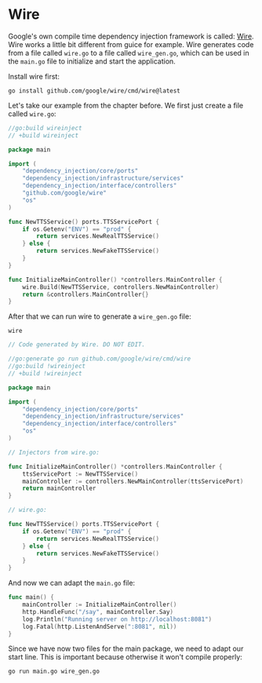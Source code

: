 # Wire

Google's own compile time dependency injection framework is called: [Wire](https://github.com/google/wire).
Wire works a little bit different from guice for example.
Wire generates code from a file called `wire.go` to a file called `wire_gen.go`, which can be used in the `main.go` file to initialize and start the application.

Install wire first: 

```shell
go install github.com/google/wire/cmd/wire@latest
```

Let's take our example from the chapter before.
We first just create a file called `wire.go`:

```go linenums="1" title="wire.go"
//go:build wireinject
// +build wireinject

package main

import (
	"dependency_injection/core/ports"
	"dependency_injection/infrastructure/services"
	"dependency_injection/interface/controllers"
	"github.com/google/wire"
	"os"
)

func NewTTSService() ports.TTSServicePort {
	if os.Getenv("ENV") == "prod" {
		return services.NewRealTTSService()
	} else {
		return services.NewFakeTTSService()
	}
}

func InitializeMainController() *controllers.MainController {
	wire.Build(NewTTSService, controllers.NewMainController)
	return &controllers.MainController{}
}
```

After that we can run wire to generate a `wire_gen.go` file:

```shell title="Run in project root"
wire
```

```go linenums="1" title="wire_gen.go"
// Code generated by Wire. DO NOT EDIT.

//go:generate go run github.com/google/wire/cmd/wire
//go:build !wireinject
// +build !wireinject

package main

import (
	"dependency_injection/core/ports"
	"dependency_injection/infrastructure/services"
	"dependency_injection/interface/controllers"
	"os"
)

// Injectors from wire.go:

func InitializeMainController() *controllers.MainController {
	ttsServicePort := NewTTSService()
	mainController := controllers.NewMainController(ttsServicePort)
	return mainController
}

// wire.go:

func NewTTSService() ports.TTSServicePort {
	if os.Getenv("ENV") == "prod" {
		return services.NewRealTTSService()
	} else {
		return services.NewFakeTTSService()
	}
}
```

And now we can adapt the `main.go` file:

```go linenums="1" title="main.go"
func main() {
	mainController := InitializeMainController()
	http.HandleFunc("/say", mainController.Say)
	log.Println("Running server on http://localhost:8081")
	log.Fatal(http.ListenAndServe(":8081", nil))
}
```

Since we have now two files for the main package, we need to adapt our start line.
This is important because otherwise it won't compile properly:

```shell
go run main.go wire_gen.go
```